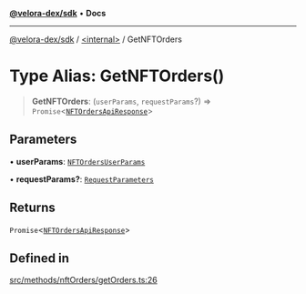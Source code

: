 [**@velora-dex/sdk**](../../README.md) • **Docs**

***

[@velora-dex/sdk](../../globals.md) / [\<internal\>](../README.md) / GetNFTOrders

# Type Alias: GetNFTOrders()

> **GetNFTOrders**: (`userParams`, `requestParams`?) => `Promise`\<[`NFTOrdersApiResponse`](../../type-aliases/NFTOrdersApiResponse.md)\>

## Parameters

• **userParams**: [`NFTOrdersUserParams`](../../type-aliases/NFTOrdersUserParams.md)

• **requestParams?**: [`RequestParameters`](RequestParameters.md)

## Returns

`Promise`\<[`NFTOrdersApiResponse`](../../type-aliases/NFTOrdersApiResponse.md)\>

## Defined in

[src/methods/nftOrders/getOrders.ts:26](https://github.com/VeloraDEX/paraswap-sdk/blob/feat/velora/src/methods/nftOrders/getOrders.ts#L26)
